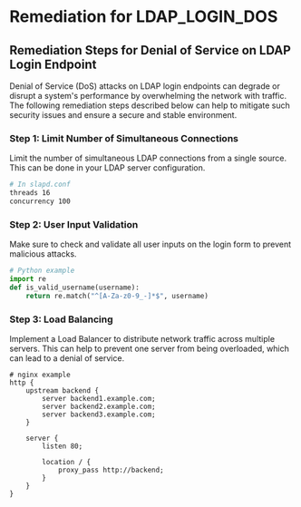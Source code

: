 # Remediation for LDAP_LOGIN_DOS

## Remediation Steps for Denial of Service on LDAP Login Endpoint

Denial of Service (DoS) attacks on LDAP login endpoints can degrade or disrupt a system's performance by overwhelming the network with traffic. The following remediation steps described below can help to mitigate such security issues and ensure a secure and stable environment.

### Step 1: Limit Number of Simultaneous Connections
Limit the number of simultaneous LDAP connections from a single source. This can be done in your LDAP server configuration.

```bash
# In slapd.conf
threads 16
concurrency 100
```
### Step 2: User Input Validation
Make sure to check and validate all user inputs on the login form to prevent malicious attacks.

```python
# Python example
import re
def is_valid_username(username):
    return re.match("^[A-Za-z0-9_-]*$", username)
```
### Step 3: Load Balancing
Implement a Load Balancer to distribute network traffic across multiple servers. This can help to prevent one server from being overloaded, which can lead to a denial of service.

```nginx
# nginx example
http {
    upstream backend {
        server backend1.example.com;
        server backend2.example.com;
        server backend3.example.com;
    }

    server {
        listen 80;

        location / {
            proxy_pass http://backend;
        }
    }
}
```